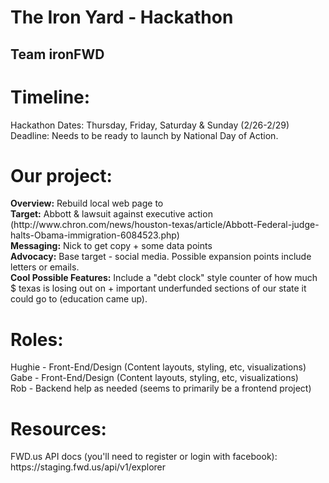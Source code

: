 <h1>The Iron Yard - Hackathon</h1>
<h2>Team ironFWD</h2>
<h1>Timeline:</h1>
Hackathon Dates: Thursday, Friday, Saturday & Sunday (2/26-2/29)
<br>
Deadline: Needs to be ready to launch by National Day of Action. 

<h1>Our project:</h1>
<strong>Overview:</strong> Rebuild local web page to
<br>
<strong>Target:</strong> Abbott & lawsuit against executive action (http://www.chron.com/news/houston-texas/article/Abbott-Federal-judge-halts-Obama-immigration-6084523.php)
<br>
<strong>Messaging:</strong> Nick to get copy + some data points
<br>
<strong>Advocacy:</strong> Base target - social media. Possible expansion points include letters or emails.
<br>
<strong>Cool Possible Features:</strong> Include a "debt clock" style counter of how much $ texas is losing out on + important underfunded sections of our state it could go to (education came up).

<h1>Roles:</h1>
Hughie - Front-End/Design (Content layouts, styling, etc, visualizations)
<br>
Gabe - Front-End/Design (Content layouts, styling, etc, visualizations)
<br>
Rob - Backend help as needed (seems to primarily be a frontend project)

<h1>Resources:</h1>
FWD.us API docs (you'll need to register or login with facebook): https://staging.fwd.us/api/v1/explorer
